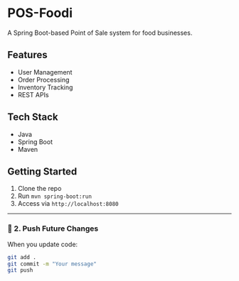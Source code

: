 # POS-Foodi

A Spring Boot-based Point of Sale system for food businesses.

## Features
- User Management
- Order Processing
- Inventory Tracking
- REST APIs

## Tech Stack
- Java
- Spring Boot
- Maven

## Getting Started
1. Clone the repo
2. Run `mvn spring-boot:run`
3. Access via `http://localhost:8080`

---

### 📂 2. Push Future Changes
When you update code:
```bash
git add .
git commit -m "Your message"
git push
